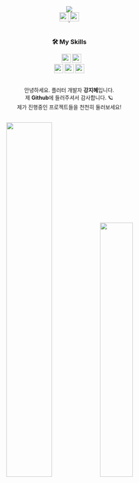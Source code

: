 


<div align="center">
  <img src="https://user-images.githubusercontent.com/47681139/205421822-7bf7ff45-81fd-40a0-91e2-1327e196c723.png">
 </div>  



<div align="center">
  <a target="_blank" href="https://velog.io/@yellowtoast" >
<img src="https://img.shields.io/badge/Velog-00A98F?style=flat&logo=Velog&logoColor=FFFFFF", height="24">  </a>
    <a target="_blank" href="https://jihye-flutter.notion.site/ecf6be0fae2e4809927a9fe23dda8c6a" >
      
      
  </a>
  
<!--   <img src="https://img.shields.io/badge/Portfolio-EA4335?style=flat&logo=Notion&logoColor=FFFFFF", height="24"> -->

  <img src="https://img.shields.io/badge/kjh9519@naver.com-EA4335?style=flat&logo=Minutemailer&logoColor=FFFFFF" height="24">

</div>
<br>

<!-- 
git 
 <img src="https://img.shields.io/badge/Git-F05032?style=flat&logo=Git&logoColor=FFFFFF" height="24"> 
 -->


<div align="center">
<h3>🛠 My Skills</h3>&nbsp;&nbsp;&nbsp;<img src="https://img.shields.io/badge/Dart-0175C2?style=flat&logo=Dart&logoColor=FFFFFF", height="24"> <img src="https://img.shields.io/badge/Flutter-02569B?style=flat&logo=Flutter&logoColor=FFFFFF" height="24">
<br>
  <img src="https://img.shields.io/badge/Riverpod-00A3FF?style=flat&logoColor=FFFFFF" height="24">  <img src="https://img.shields.io/badge/Provider-5B80B8?style=flat&logoColor=FFFFFF" height="24">  <img src="https://img.shields.io/badge/GetX-5C0EB0?style=flat&logoColor=FFFFFF" height="24">

</div>



<!-- <h4>  안녕하세요,</h4><h4> 앱 개발자 강지혜입니다.</h4><h4>  제 Github에 들러주셔서 감사합니다.</h4><h4>  진행중인 프로젝트들을 천천히 둘러보세요!</h4> -->
  <br>
<div align="center">
  
안녕하세요. 플러터 개발자 **강지혜**입니다.  
제 **Github**에 들러주셔서 감사합니다. 🪐  
제가 진행중인 프로젝트들을 천천히 둘러보세요!  
  </div>
  <br>

<div align="center">
  <img src="https://github-readme-stats.vercel.app/api?username=Yellowtoast&theme=graywhite&show_icons=true" width="49%" >
<img src="https://github-readme-stats.vercel.app/api/top-langs/?username=Yellowtoast&layout=compact" width="41.5%" >

</div>

 

<br>

<br>

